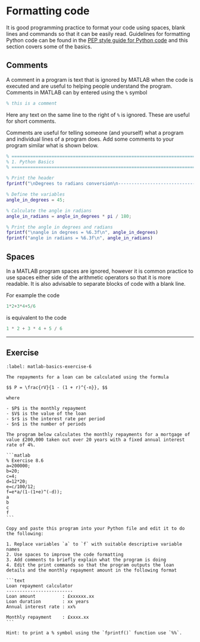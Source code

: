 # Formatting code

It is good programming practice to format your code using spaces, blank lines and commands so that it can be easily read. Guidelines for formatting Python code can be found in the <a href="https://pep8.org/" target="_blank">PEP style guide for Python code</a> and this section covers some of the basics.

## Comments

A comment in a program is text that is ignored by MATLAB when the code is executed and are useful to helping people understand the program. Comments in MATLAB can by entered using the `%` symbol

```matlab
% this is a comment
```

Here any text on the same line to the right of `%` is ignored. These are useful for short comments. 

Comments are useful for telling someone (and yourself) what a program and individual lines of a program does. Add some comments to your program similar what is shown below.

```matlab
% =============================================================================
% 1. Python Basics
% =============================================================================

% Print the header
fprintf("\nDegrees to radians conversion\n-----------------------------")

% Define the variables
angle_in_degrees = 45;

% Calculate the angle in radians
angle_in_radians = angle_in_degrees * pi / 180;

% Print the angle in degrees and radians
fprintf("\nangle in degrees = %6.3f\n", angle_in_degrees)
fprintf("angle in radians = %6.3f\n", angle_in_radians)
```

## Spaces

In a MATLAB program spaces are ignored, however it is common practice to use spaces either side of the arithmetic operators so that it is more readable. It is also advisable to separate blocks of code with a blank line.

For example the code

```matlab
1*2+3*4+5/6
```

is equivalent to the code

```matlab
1 * 2 + 3 * 4 + 5 / 6
```

---

## Exercise

````{exercise}
:label: matlab-basics-exercise-6

The repayments for a loan can be calculated using the formula

$$ P = \frac{rV}{1 - (1 + r)^{-n}}, $$

where

- $P$ is the monthly repayment
- $V$ is the value of the loan
- $r$ is the interest rate per period
- $n$ is the number of periods

The program below calculates the monthly repayments for a mortgage of value £200,000 taken out over 20 years with a fixed annual interest rate of 4%.

```matlab
% Exercise 8.6
a=200000;
b=20;
c=4;
d=12*20;
e=c/100/12;
f=e*a/(1-(1+e)^(-d));
a
b
c
f
```

Copy and paste this program into your Python file and edit it to do the following:

1. Replace variables `a` to `f` with suitable descriptive variable names
2. Use spaces to improve the code formatting
3. Add comments to briefly explain what the program is doing
4. Edit the print commands so that the program outputs the loan details and the monthly repayment amount in the following format

```text
Loan repayment calculator
-------------------------
Loan amount          : £xxxxxx.xx
Loan duration        : xx years
Annual interest rate : xx%

Monthly repayment    : £xxxx.xx
```

Hint: to print a % symbol using the `fprintf()` function use `%%`.

````

